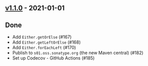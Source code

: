 ## [v1.1.0](https://github.com/Kevin-Lee/j8plus/issues?q=is%3Aissue+is%3Aclosed+-label%3Ainvalid+milestone%3Amilestone5) - 2021-01-01

## Done
* Add `Either.getOrElse` (#167)
* Add `Either.getLeftOrElse` (#168)
* Add `Either.forEachLeft` (#170)
* Publish to `s01.oss.sonatype.org` (the new Maven central) (#182)
* Set up Codecov - GitHub Actions (#185)
